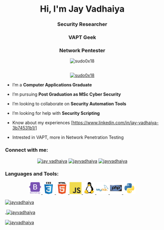 <h1 align="center">Hi, I'm Jay Vadhaiya</h1>
<h3 align="center">Security Researcher</h3>
<h3 align="center">VAPT Geek</h3>
<h3 align="center">Network Pentester</h3>

<p align="center"> <img src="https://komarev.com/ghpvc/?username=sudo0x18&label=Profile%20Views&color=0e75b6&style=flat" alt="sudo0x18" /> </p>

<p align="center" style="margin-top:30px;"> <a href="https://github.com/ryo-ma/github-profile-trophy" ><img src="https://github-profile-trophy.vercel.app/?username=sudo0x18" alt="sudo0x18"/></a> </p>

- I’m a **Computer Applications Graduate**

- I’m pursuing **Post Graduation as MSc Cyber Security**

- I’m looking to collaborate on **Security Automation Tools**

- I’m looking for help with **Security Scripting**

- Know about my experiences [https://www.linkedin.com/in/jay-vadhaiya-3b74531b1/]

- Intrested in VAPT, more in Network Penetration Testing

<h3 align="left">Connect with me:</h3>
<p align="center">
<a href="https://www.linkedin.com/in/jay-vadhaiya-3b74531b1/" target="blank"><img align="center" src="https://raw.githubusercontent.com/rahuldkjain/github-profile-readme-generator/master/src/images/icons/Social/linked-in-alt.svg" alt="jay vadhaiya" height="30" width="40" /></a>
<a href="https://www.instagram.com/mr.jv_2407/?hl=en" target="blank"><img align="center" src="https://raw.githubusercontent.com/rahuldkjain/github-profile-readme-generator/master/src/images/icons/Social/instagram.svg" alt="jayvadhaiya" height="30" width="40" /></a>
<a href="https://twitter.com/sudo0x18/" target="blank"><img align="center" src="https://raw.githubusercontent.com/rahuldkjain/github-profile-readme-generator/master/src/images/icons/Social/twitter.svg" alt="jayvadhaiya" height="30" width="40" /></a>

</p>

<h3 align="left">Languages and Tools:</h3>
<p align="center"> 
  <a href="https://getbootstrap.com" target="_blank" rel="noreferrer" style="margin-x:10px;"> <img src="https://raw.githubusercontent.com/devicons/devicon/master/icons/bootstrap/bootstrap-plain-wordmark.svg" alt="bootstrap" width="40" height="40"/> </a> <a href="https://www.w3schools.com/css/" target="_blank" rel="noreferrer" style="margin-x:10px;"> <img src="https://raw.githubusercontent.com/devicons/devicon/master/icons/css3/css3-original-wordmark.svg" alt="css3" width="40" height="40"/> </a> <a href="https://www.w3.org/html/" target="_blank" rel="noreferrer" style="margin-x:10px;"> <img src="https://raw.githubusercontent.com/devicons/devicon/master/icons/html5/html5-original-wordmark.svg" alt="html5" width="40" height="40"/> </a> <a href="https://developer.mozilla.org/en-US/docs/Web/JavaScript" target="_blank" rel="noreferrer" style="margin-x:10px;"> <img src="https://raw.githubusercontent.com/devicons/devicon/master/icons/javascript/javascript-original.svg" alt="javascript" width="40" height="40"/> </a> <a href="https://www.linux.org/" target="_blank" rel="noreferrer" style="margin-x:10px;"> <img src="https://raw.githubusercontent.com/devicons/devicon/master/icons/linux/linux-original.svg" alt="linux" width="40" height="40"/> </a><a href="https://www.mysql.com/" target="_blank" rel="noreferrer" style="margin-x:10px;"> <img src="https://raw.githubusercontent.com/devicons/devicon/master/icons/mysql/mysql-original-wordmark.svg" alt="mysql" width="40" height="40"/> </a> <a href="https://www.php.net" target="_blank" rel="noreferrer" style="margin-x:10px;"> <img src="https://raw.githubusercontent.com/devicons/devicon/master/icons/php/php-original.svg" alt="php" width="40" height="40"/> </a> <a href="https://www.python.org" target="_blank" rel="noreferrer" style="margin-x:10px;"> <img src="https://raw.githubusercontent.com/devicons/devicon/master/icons/python/python-original.svg" alt="python" width="40" height="40"/></p>

<p><img align="center" src="https://github-readme-stats.vercel.app/api/top-langs?username=sudo0x18&show_icons=true&locale=en&layout=compact" alt="jayvadhaiya" /></p>

<p>&nbsp;<img align="center" src="https://github-readme-stats.vercel.app/api?username=sudo0x18&show_icons=true&locale=en" alt="jayvadhaiya" /></p>

<p><img align="center" src="https://github-readme-streak-stats.herokuapp.com/?user=sudo0x18&" alt="jayvadhaiya" /></p>
